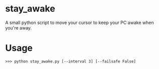 # stay_awake
A small python script to move your cursor to keep your PC awake when you're away.

# Usage
```shell
>>> python stay_awake.py [--interval 3] [--failsafe False]
```
